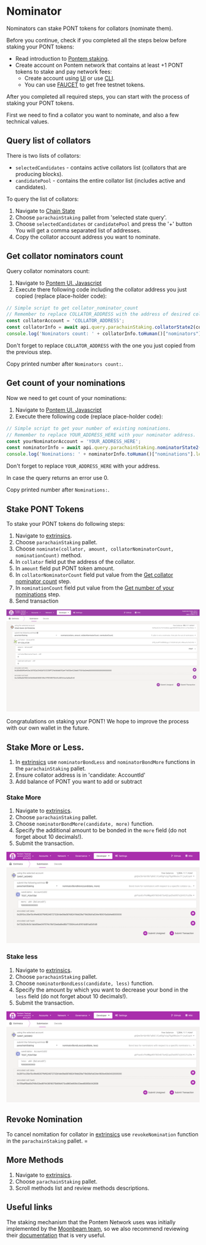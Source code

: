 # Nominator

Nominators can stake PONT tokens for collators (nominate them).

Before you continue, check if you completed all the steps below before staking your PONT tokens:

* Read introduction to [Pontem staking](./README.md).
* Create account on Pontem network that contains at least +1 PONT tokens to stake and pay network fees:
  * Create account using [UI](../getting_started/ui.md#account-creation) or use [CLI](../getting_started/cli.md#account-creation).
  * You can use [FAUCET](https://t.me/pontem_faucet_bot) to get free testnet tokens.

After you completed all required steps, you can start with the process of staking your PONT tokens.

First we need to find a collator you want to nominate, and also a few technical values.

## Query list of collators

There is two lists of collators:

* `selectedCandidates` - contains active collators list (collators that are producing blocks).
* `candidatePool` - contains the entire collator list (includes active and candidates).
  
To query the list of collators:

1. Navigate to [Chain State](https://polkadot.js.org/apps/?rpc=wss%3A%2F%2Ftestnet.pontem.network%2Fws#/chainstate)
2. Choose `parachainStaking` pallet from 'selected state query'.
3. Choose `selectedCandidates` or `candidatePool` and press the '+' button You will get a comma separated list of addresses.
4. Copy the collator account address you want to nominate.

## Get collator nominators count

Query collator nominators count:

1. Navigate to [Pontem UI. Javascript](https://polkadot.js.org/apps/?rpc=wss%3A%2F%2Ftestnet.pontem.network%2Fws#/js)
2. Execute there following code including the collator address you just copied (replace place-holder code):

```js
// Simple script to get collator_nominator_count
// Remember to replace COLLATOR_ADDRESS with the address of desired collator.
const collatorAccount = 'COLLATOR_ADDRESS'; 
const collatorInfo = await api.query.parachainStaking.collatorState2(collatorAccount);
console.log('Nominators count: ' + collatorInfo.toHuman()["nominators"].length);
```

Don't forget to replace `COLLATOR_ADDRESS` with the one you just copied from the previous step.

Copy printed number after `Nominators count:`.

## Get count of your nominations

Now we need to get count of your nominations:

1. Navigate to [Pontem UI. Javascript](https://polkadot.js.org/apps/?rpc=wss%3A%2F%2Ftestnet.pontem.network%2Fws#/js)
2. Execute there following code (replace place-holder code):

```js
// Simple script to get your number of existing nominations.
// Remember to replace YOUR_ADDRESS_HERE with your nominator address.
const yourNominatorAccount = 'YOUR_ADDRESS_HERE'; 
const nominatorInfo = await api.query.parachainStaking.nominatorState2(yourNominatorAccount);
console.log('Nominations: ' + nominatorInfo.toHuman()["nominations"].length);
```

Don't forget to replace `YOUR_ADDRESS_HERE` with your address.

In case the query returns an error use 0.

Copy printed number after `Nominations:`.

## Stake PONT Tokens

To stake your PONT tokens do following steps:

1. Navigate to [extrinsics](https://polkadot.js.org/apps/?rpc=wss://testnet.pontem.network/ws#/extrinsics).
2. Choose `parachainStaking` pallet.
3. Choose `nominate(collator, amount, collatorNominatorCount, nominationCount)` method.
4. In `collator` field put the address of the collator.
5. In `amount` field put PONT token amount.
6. In `collatorNominatorCount` field put value from the [Get collator nominator count](#get-collator-nominators-count) step.
7. In `nominationCount` field put value from the [Get number of your nominations](#get-count-of-your-nominations) step.
8. Send transaction

![Stake PONT](/assets/nominate.png "Stake PONT")


Congratulations on staking your PONT! We hope to improve the process with our own wallet in the future.

## Stake More or Less.

1. In [extrinsics](https://polkadot.js.org/apps/?rpc=wss://testnet.pontem.network/ws#/extrinsics) use `nominatorBondLess` and `nominatorBondMore` functions in the `parachainStaking` pallet.
2. Ensure collator address is in 'candidate: AccountId'
3. Add balance of PONT you want to add or subtract 

### Stake More

  1. Navigate to [extrinsics](https://polkadot.js.org/apps/?rpc=wss://testnet.pontem.network/ws#/extrinsics).
  2. Choose `parachainStaking` pallet.
  3. Choose `nominatorBondMore(candidate, more)` function.
  4. Specify the additional amount to be bonded in the `more` field (do not forget about 10 decimals!).
  5. Submit the transaction.

![Bond More](/assets/faq_nominator_more.png "Bond More")

### Stake less

  1. Navigate to [extrinsics](https://polkadot.js.org/apps/?rpc=wss://testnet.pontem.network/ws#/extrinsics).
  2. Choose `parachainStaking` pallet.
  3. Choose `nominatorBondLess(candidate, less)` function.
  4. Specify the amount by which you want to decrease your bond in the `less` field (do not forget about 10 decimals!).
  5. Submit the transaction.

![Bond Less](/assets/faq_nominator_less.png "Bond Less")

## Revoke Nomination

To cancel nomitation for collator in [extrinsics](https://polkadot.js.org/apps/?rpc=wss://testnet.pontem.network/ws#/extrinsics) use `revokeNomination` function in the `parachainStaking` pallet. =

## More Methods

1. Navigate to [extrinsics](https://polkadot.js.org/apps/?rpc=wss://testnet.pontem.network/ws#/extrinsics).
2. Choose `parachainStaking` pallet.
3. Scroll methods list and review methods descriptions.

## Useful links

The staking mechanism that the Pontem Network uses was initially implemented by the [Moonbeam team](https://moonbeam.network/), so we also recommend reviewing their [documentation](https://docs.moonbeam.network/learn/features/staking/) that is very useful.
